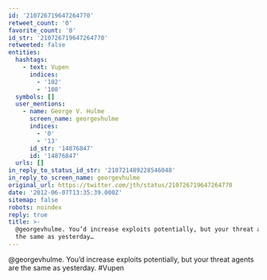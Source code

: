 ```yaml
---
id: '210726719647264770'
retweet_count: '0'
favorite_count: '0'
id_str: '210726719647264770'
retweeted: false
entities:
  hashtags:
    - text: Vupen
      indices:
        - '102'
        - '108'
  symbols: []
  user_mentions:
    - name: George V. Hulme
      screen_name: georgevhulme
      indices:
        - '0'
        - '13'
      id_str: '14876847'
      id: '14876847'
  urls: []
in_reply_to_status_id_str: '210721489228546048'
in_reply_to_screen_name: georgevhulme
original_url: https://twitter.com/jth/status/210726719647264770
date: '2012-06-07T13:35:39.000Z'
sitemap: false
robots: noindex
reply: true
title: >-
  @georgevhulme. You’d increase exploits potentially, but your threat agents are
  the same as yesterday…
---
```


@georgevhulme. You’d increase exploits potentially, but your threat agents are the same as yesterday. #Vupen